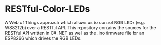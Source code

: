 # RESTful-Color-LEDs
A Web of Things approach which allows us to control RGB LEDs (e.g. WS8212b) over a RESTful API. This repository contains the sources for the RESTful API written in C# .NET as well as the .ino firmware file for an ESP8266 which drives the RGB LEDs.

